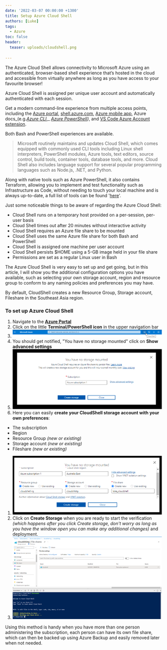 ```yaml
---
date: '2022-03-07 00:00:00 +1300'
title: Setup Azure Cloud Shell
authors: [Luke]
tags:
  - Azure
toc: false
header:
  teaser: uploads/cloudshell.png

---
```


The Azure Cloud Shell allows connectivity to Microsoft Azure using an authenticated, browser-based shell experience that’s hosted in the cloud and accessible from virtually anywhere as long as you have access to your favourite browser!

Azure Cloud Shell is assigned per unique user account and automatically authenticated with each session.

Get a modern command-line experience from multiple access points, including the [Azure portal](https://portal.azure.com/), [shell.azure.com](https://shell.azure.com/), [Azure mobile app](https://azure.microsoft.com/en-us/get-started/azure-portal/mobile-app/?WT.mc_id=AZ-MVP-5004796), Azure docs_(e.g._[_Azure CLI_](https://learn.microsoft.com/en-us/cli/azure/?view=azure-cli-latest&WT.mc_id=AZ-MVP-5004796)_,_ [_Azure PowerShell_](https://learn.microsoft.com/en-us/powershell/azure/get-started-azureps?view=azps-7.5.0&WT.mc_id=AZ-MVP-5004796)_)_, and [VS Code Azure Account extension](https://marketplace.visualstudio.com/items?itemName=ms-vscode.azure-account).

Both Bash and PowerShell experiences are available.

> Microsoft routinely maintains and updates Cloud Shell, which comes equipped with commonly used CLI tools including Linux shell interpreters, PowerShell modules, Azure tools, text editors, source control, build tools, container tools, database tools, and more. Cloud Shell also includes language support for several popular programming languages such as Node.js, .NET, and Python.

Along with native tools such as Azure PowerShell, it also contains Terraform, allowing you to implement and test functionality such as Infrastructure as Code, without needing to touch your local machine and is always up-to-date, a full list of tools can be found '[here](https://learn.microsoft.com/en-us/azure/cloud-shell/features?WT.mc_id=AZ-MVP-5004796 "Features & tools for Azure Cloud Shell")'.

Just some noticeable things to be aware of regarding the Azure Cloud Shell:

* Cloud Shell runs on a temporary host provided on a per-session, per-user basis
* Cloud Shell times out after 20 minutes without interactive activity
* Cloud Shell requires an Azure file share to be mounted
* Cloud Shell uses the same Azure file share for both Bash and PowerShell
* Cloud Shell is assigned one machine per user account
* Cloud Shell persists $HOME using a 5-GB image held in your file share
* Permissions are set as a regular Linux user in Bash

The Azure Cloud Shell is very easy to set up and get going, but in this article, I will show you the additional configuration options you have available, such as selecting your own storage account, region and resource group to conform to any naming policies and preferences you may have.

By default, CloudShell creates a new Resource Group, Storage account, Fileshare in the Southeast Asia region.

### To set up Azure Cloud Shell

1. Navigate to the [**Azure Portal**](https://portal.azure.com/#home "Microsoft Azure - Portal")
2. Click on the little **Terminal/PowerShell icon** in the upper navigation bar
3. ![Azure Portal - Cloud Shell](/uploads/cloudshell_azureportal_icon.png "Azure Portal - Cloud Shell")
4. You should get notified, "You have no storage mounted" click on **Show advanced settings**
5. ![Azure Portal - Cloud Shell](/uploads/nostgmounted_azureportal.png)
6. Here you can easily **create your CloudShell storage account with your own preferences**:

* The subscription
* Region
* Resource Group _(new or existing)_
* Storage account _(new or existing)_
* Fileshare _(new or existing)_

1. ![Azure Portal - Cloud Shell Storage Account](/uploads/stgconfigured_azureportal.png)
2. Click on **Create Storage** when you are ready to start the verification _(which happens after you click Create storage, don't worry as long as you have the window open you can make any additional changes)_ and deployment.
3. ![Azure Portal - Cloud Shell](/uploads/cloudshell.png)

Using this method is handy when you have more than one person administering the subscription, each person can have its own file share, which can then be backed up using Azure Backup and easily removed later when not needed.
